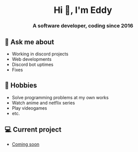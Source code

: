 <h1 align="center">Hi 👋, I'm Eddy</h1>
<h3 align="center">A software developer, coding since 2016</h3>

## 💬 Ask me about
- Working in discord projects
- Web developments
- Discord bot uptimes
- Fixes


## 📅 Hobbies
- Solve programming problems at my own works
- Watch anime and netflix series
- Play videogames
- etc.

## 💻 Current project
- [Coming soon](link)




